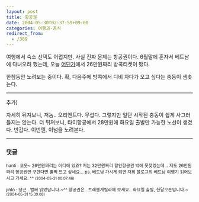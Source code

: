 ```yaml
---
layout: post
title: 항공권
date: 2004-05-30T02:37:59+09:00
categories: 여행과-음식
redirect_from:
  - /389
---
```


여행에서 숙소 선택도 어렵지만. 사실 진짜 문제는 항공권이다. 6월말에 혼자서 베트남에 다녀오려 했는데, 오늘 <a href="http://www.thairesort.co.kr/" target="bb">어딘가</a>에서 26만원짜리 방콕티켓이 떴다.

한참동안 노려보는 중이다. 확, 다음주에 방콕에서 디비 자다가 오고 싶다는 충동이 샘솟는다.

<hr />

추가)

자세히 뒤져보니, 저놈.. 오리엔트다. 무섭다. 그렇지만 일단 시작된 충동이 쉽게 사그러들지는 않는다. 더 뒤져보니, 타이항공에서 28만원에 화요일 출발만 가능한 노선이 생겼다. 반갑다. 이번엔, 이넘을 노려본다.

* * *

### 댓글



<!--- cmt:741 --->
<!--- mail: --->
<!--- parent:0 --->

<small>hanti : 오웃~ 26만원짜리는 어디에 있죠? 저는 32만원짜리 할인항공권 밖에 못찾겠는데... 저도 26만원짜리 항공권만 구한다면 훌쩍 뜨고 싶네요...  ps. 베트남 가시게 되면 저희 블로그의 베트남 여행기 읽어보시고 가세요. ^^ <small>(2004-05-31 00:07:46)</small></small>


<!--- cmt:742 --->
<!--- mail: --->
<!--- parent:0 --->

<small>jinto : 당근.. 벌써 읽었답니다.~^^ 항공권은.. 트래블게릴라에 보세요.. 화요일 출발, 한달오픈입니다.~ <small>(2004-05-31 15:39:08)</small></small>

